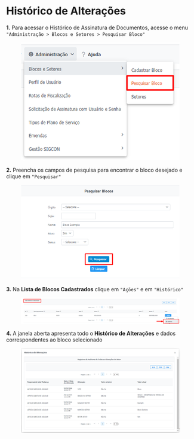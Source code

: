 # Histórico de Alterações

**1.** Para acessar o Histórico de Assinatura de Documentos, acesse o menu `"Administração > Blocos e Setores > Pesquisar Bloco"`

<figure><img src="../../.gitbook/assets/image (268).png" alt=""><figcaption></figcaption></figure>

**2.** Preencha os campos de pesquisa para encontrar o bloco desejado e clique em `"Pesquisar"`

<figure><img src="../../.gitbook/assets/image (191).png" alt=""><figcaption></figcaption></figure>

**3.** Na **Lista de Blocos Cadastrados** clique em `"Ações"` e em `"Histórico"`

<figure><img src="../../.gitbook/assets/image (271).png" alt=""><figcaption></figcaption></figure>

**4.** A janela aberta apresenta todo o **Histórico de Alterações** e dados correspondentes ao bloco selecionado

<figure><img src="../../.gitbook/assets/image (62).png" alt=""><figcaption></figcaption></figure>

